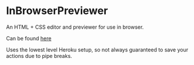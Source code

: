 # InBrowserPreviewer
An HTML + CSS editor and previewer for use in browser.

Can be found [here](https://code-editor.herokuapp.com/)

Uses the lowest level Heroku setup, so not always guaranteed to save your actions due to pipe breaks.